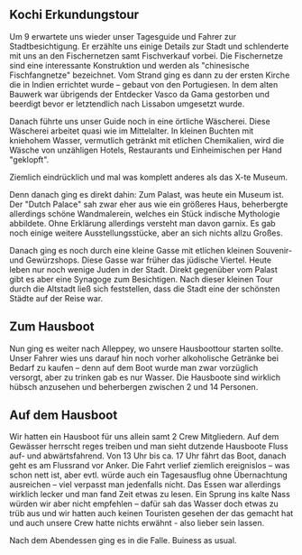 ## Kochi Erkundungstour

Um 9 erwartete uns wieder unser Tagesguide und Fahrer zur Stadtbesichtigung. Er erzählte uns einige Details zur Stadt und schlenderte mit uns an den Fischernetzen samt Fischverkauf vorbei. 
Die Fischernetze sind eine interessante Konstruktion und werden als "chinesische Fischfangnetze" bezeichnet. Vom Strand ging es dann zu der ersten Kirche die in Indien errichtet wurde – gebaut von den Portugiesen. In dem alten Bauwerk war übrigends der Entdecker Vasco da Gama gestorben und beerdigt bevor er letztendlich nach Lissabon umgesetzt wurde. 

Danach führte uns unser Guide noch in eine örtliche Wäscherei. Diese Wäscherei arbeitet quasi wie im Mittelalter. In kleinen Buchten mit kniehohem Wasser, vermutlich getränkt mit etlichen Chemikalien, wird die Wäsche von unzähligen Hotels, Restaurants und Einheimischen per Hand "geklopft". 

Ziemlich eindrücklich und mal was komplett anderes als das X-te Museum. 

Denn danach ging es direkt dahin: Zum Palast, was heute ein Museum ist. Der "Dutch Palace" sah zwar eher aus wie ein größeres Haus, beherbergte allerdings schöne Wandmalerein, welches ein Stück indische Mythologie abbildete. 
Ohne Erklärung allerdings versteht man davon garnix. Es gab noch einige weitere Ausstellungsstücke, aber an sich nichts allzu Großes.

Danach ging es noch durch eine kleine Gasse mit etlichen kleinen Souvenir- und Gewürzshops. Diese Gasse war früher das jüdische Viertel. Heute leben nur noch wenige Juden in der Stadt. Direkt gegenüber vom Palast gibt es aber eine Synagoge zum Besichtigen. Nach dieser kleinen Tour durch die Altstadt ließ sich feststellen, dass die Stadt eine der schönsten Städte auf der Reise war. 

## Zum Hausboot

Nun ging es weiter nach Alleppey, wo unsere Hausboottour starten sollte. Unser Fahrer wies uns darauf hin noch vorher alkoholische Getränke bei Bedarf zu kaufen – denn auf dem Boot wurde man zwar vorzüglich versorgt, aber zu trinken gab es nur Wasser. Die Hausboote sind wirklich hübsch anzusehen und beherbergen zwischen 2 und 14 Personen. 

## Auf dem Hausboot

Wir hatten ein Hausboot für uns allein samt 2 Crew Mitgliedern. Auf dem Gewässer herrscht reges treiben und man sieht dutzende Hausboote Fluss auf- und abwärtsfahrend. Von 13 Uhr bis ca. 17 Uhr fährt das Boot, danach geht es am Flussrand vor Anker. Die Fahrt verlief ziemlich ereignislos – was schon nett ist, aber evtl. würde auch ein Tagesausflug ohne Übernachtung ausreichen – viel verpasst man jedenfalls nicht. Das Essen war allerdings wirklich lecker und man fand Zeit etwas zu lesen. Ein Sprung ins kalte Nass würden wir aber nicht empfehlen – dafür sah das Wasser doch etwas zu trüb aus und wir hatten auch keinen Touristen gesehen der das gemacht hat und auch unsere Crew hatte nichts erwähnt - also lieber sein lassen. 

Nach dem Abendessen ging es in die Falle. Buiness as usual. 
